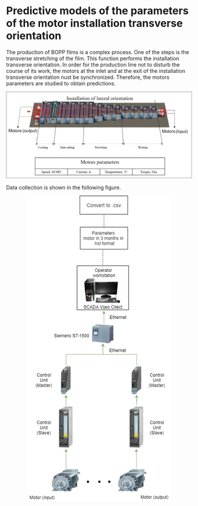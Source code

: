 # Predictive models of the parameters of the motor installation transverse orientation

The production of BOPP films is a complex process. One of the steps is the transverse stretching of the film. This function performs the installation transverse orientation. In order for the production line not to disturb the course of its work, the motors at the inlet and at the exit of the installation transverse orientation nust be synchronized. Therefore, the motors parameters are studied to obtain predictions.

<img src="images/installation transverse orientation.png">

Data collection is shown in the following figure.
<p align="center">
  <img src="images/data_collection.jpg">
 </p>

